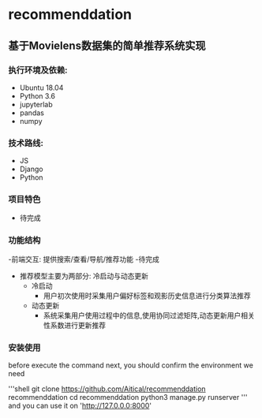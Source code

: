 # recommenddation
基于Movielens数据集的简单推荐系统实现
-------
### 执行环境及依赖:
- Ubuntu 18.04
- Python 3.6
- jupyterlab
- pandas
- numpy

### 技术路线:
- JS
- Django
- Python

### 项目特色 
- 待完成

### 功能结构

-前端交互: 提供搜索/查看/导航/推荐功能
    -待完成

- 推荐模型主要为两部分: 冷启动与动态更新
    - 冷启动
        - 用户初次使用时采集用户偏好标签和观影历史信息进行分类算法推荐
    - 动态更新
        - 系统采集用户使用过程中的信息,使用协同过滤矩阵,动态更新用户相关性系数进行更新推荐

### 安装使用
before execute the command next, you should confirm the environment we need

'''shell
git clone https://github.com/Aitical/recommenddation recommenddation
cd recommenddation
python3 manage.py runserver
'''
and you can use it on 'http://127.0.0.0:8000'

